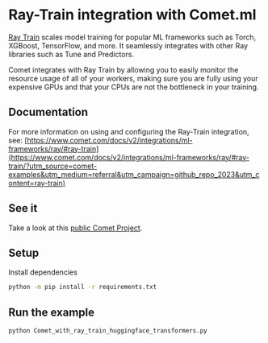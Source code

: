 # Ray-Train integration with Comet.ml

[Ray Train](https://docs.ray.io/en/latest/train/train.html) scales model training for popular ML frameworks such as Torch, XGBoost, TensorFlow, and more. It seamlessly integrates with other Ray libraries such as Tune and Predictors.

Comet integrates with Ray Train by allowing you to easily monitor the resource usage of all of your workers, making sure you are fully using your expensive GPUs and that your CPUs are not the bottleneck in your training.

## Documentation

For more information on using and configuring the Ray-Train integration, see: [https://www.comet.com/docs/v2/integrations/ml-frameworks/ray/#ray-train](https://www.comet.com/docs/v2/integrations/ml-frameworks/ray/#ray-train/?utm_source=comet-examples&utm_medium=referral&utm_campaign=github_repo_2023&utm_content=ray-train)

## See it

Take a look at this [public Comet Project](https://www.comet.com/examples/comet-example-ray-train-hugginface-transformers/).

## Setup

Install dependencies

```bash
python -m pip install -r requirements.txt
```

## Run the example


```bash
python Comet_with_ray_train_huggingface_transformers.py
```
